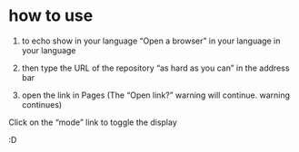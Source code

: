 # how to use

1. to echo show in your language
“Open a browser” in your language
in your language

2. then type the URL of the repository “as hard as you can” in the address bar

3. open the link in Pages
(The “Open link?” warning will continue. warning continues)

Click on the “mode” link to toggle the display

:D
